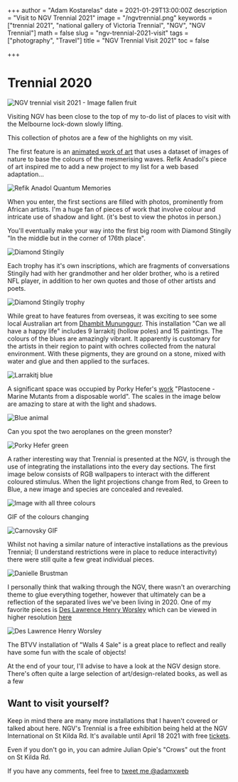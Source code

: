 +++
author = "Adam Kostarelas"
date = 2021-01-29T13:00:00Z
description = "Visit to NGV Trennial 2021"
image = "/ngvtrennial.png"
keywords = ["trennial 2021", "national gallery of Victoria Trennial", "NGV", "NGV Trennial"]
math = false
slug = "ngv-trennial-2021-visit"
tags = ["photography", "Travel"]
title = "NGV Trennial Visit 2021"
toc = false

+++
# Trennial 2020

![NGV trennial visit 2021 - Image fallen fruit](/uploads/ngvtrennial.png "Fallen fruit - Hero image")

Visiting NGV has been close to the top of my to-do list of places to visit with the Melbourne lock-down slowly lifting.

This collection of photos are a few of the highlights on my visit.

The first feature is an [animated work of art](https://youtu.be/oFsjVtmnbS0 "youtube video") that uses a dataset of images of nature to base the colours of the mesmerising waves. Refik Anadol's piece of art inspired me to add a new project to my list for a web based adaptation...

![Refik Anadol Quantum Memories](/uploads/dsf2414.jpg "Quantum Memorie")

When you enter, the first sections are filled with photos, prominently from African artists. I'm a huge fan of pieces of work that involve colour and intricate use of shadow and light. (it's best to view the photos in person.)

You'll eventually make your way into the first big room with Diamond Stingily "In the middle but in the corner of 176th place".

![Diamond Stingily](/uploads/dsf2345.jpg "In the Middle but in the corner of 176th place")

Each trophy has it's own inscriptions, which are fragments of conversations Stingily had with her grandmother and her older brother, who is a retired NFL player, in addition to her own quotes and those of other artists and poets.

![Diamond Stingily trophy](/uploads/dsf2347.jpg "You can't get there on your own but you want to imagine you can")

While great to have features from overseas, it was exciting to see some local Australian art from [Dhambit Mununggurr](https://www.ngv.vic.gov.au/exhibition/triennial-2020/#DhambitMununggurr "NGV exhibit info"). This installation "Can we all have a happy life" includes 9  larrakitj (hollow poles) and 15 paintings. The colours of the blues are amazingly vibrant. It apparently is customary for the artists in their region to paint with ochres collected from the natural environment. With these pigments, they are ground on a stone, mixed with water and glue and then applied to the surfaces.

![Larrakitj blue](/uploads/dsf2356.jpg "Dhambit Mununggurr blue Larrakitj")

A significant space was occupied by Porky Hefer's [work](https://youtu.be/PZvrdD_wW78 "youtube interview") "Plastocene - Marine Mutants from a disposable world". The scales in the image below are amazing to stare at with the light and shadows.

![Blue animal](/uploads/dsf2395.jpg "Porky Hefer cotton bud")

Can you spot the two aeroplanes on the green monster?

![](/uploads/dsf2405.jpg "Porky Hefer green")

A rather interesting way that Trennial is presented at the NGV, is through the use of integrating the installations into the every day sections. The first image below consists of RGB wallpapers to interact with the different coloured stimulus. When the light projections change from Red, to Green to Blue, a new image and species are concealed and revealed.

![Image with all three colours](/uploads/dsf2535.jpg "Carnovsky")

GIF of the colours changing

![Carnovsky GIF](/uploads/wall.gif "Carnovsky GIF")

Whilst not having a similar nature of interactive installations as the previous Trennial; (I understand restrictions were in place to reduce interactivity) there were still quite a few great individual pieces.

![Danielle Brustman](/uploads/dsf2577.jpg)

I personally think that walking through the NGV, there wasn't an overarching theme to glue everything together, however that ultimately can be a reflection of the separated lives we've been living in 2020. One of my favorite pieces is [Des Lawrence Henry Worsley](https://www.ngv.vic.gov.au/media_release/ngv-triennial-2020/ "Image") which can be viewed in higher resolution [here](https://content.ngv.vic.gov.au/col-images/api/EXHI062572/xxl "image link")

![Des Lawrence Henry Worsley](/uploads/dsf2579.jpg "Des Lawrence Henry Worsley")

The BTVV installation of "Walls 4 Sale" is a great place to reflect and really have some fun with the scale of objects!

At the end of your tour, I'll advise to have a look at the NGV design store. There's often quite a large selection of art/design-related books, as well as a few

## Want to visit yourself?
Keep in mind there are many more installations that I haven't covered or talked about here. NGV's Trennial is a free exhibition being held at the NGV International on St Kilda Rd. It's available until April 18 2021 with free [tickets](https://www.ngv.vic.gov.au/exhibition/triennial-2020/ "Trennial tickets").

Even if you don't go in, you can admire Julian Opie's "Crows" out the front on St Kilda Rd.

If you have any comments, feel free to [tweet me @adamxweb](https://twitter.com/AdamXweb "Twitter link")